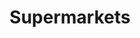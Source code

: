 ---
title: Supermarkets
slug: supermarkets
taxonomy:
	tag: industry
content:
    items:
        '@taxonomy.industry': supermarkets
    order:
        by: date
        dir: desc
---